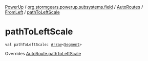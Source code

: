 [PowerUp](../../../index.md) / [org.stormgears.powerup.subsystems.field](../../index.md) / [AutoRoutes](../index.md) / [FromLeft](index.md) / [pathToLeftScale](./path-to-left-scale.md)

# pathToLeftScale

`val pathToLeftScale: `[`Array`](https://kotlinlang.org/api/latest/jvm/stdlib/kotlin/-array/index.html)`<`[`Segment`](../../-segment/index.md)`>`

Overrides [AutoRoute.pathToLeftScale](../../-auto-route/path-to-left-scale.md)

